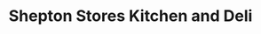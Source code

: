 ---
title: "Shepton Stores Kitchen and Deli"
url: /ilminster/shepton-stores-kitchen-and-deli/
shop: deli
---